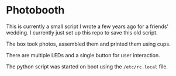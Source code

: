 # Photobooth

This is currently a small script I wrote a few years ago for a friends' wedding.
I currently just set up this repo to save this old script.

The box took photos, assembled them and printed them using cups.

There are multiple LEDs and a single button for user interaction.

The python script was started on boot using the `/etc/rc.local` file.
